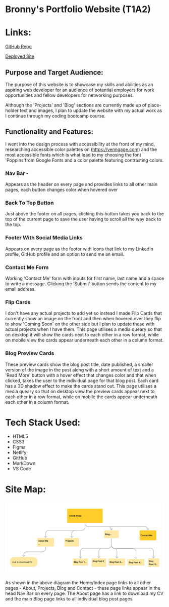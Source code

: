 # Bronny's Portfolio Website (T1A2)

# Links:

[GitHub Repo](https://github.com/bronny86/T1A2)

[Deployed Site](https://rad-jalebi-00d4f6.netlify.app/)

## Purpose and Target Audience:

The purpose of this website is to showcase my skills and abilities as an aspiring web developer for an audience of potential employers for work opportunities and fellow developers for networking purposes.

Although the 'Projects' and 'Blog' sections are currently made up of place-holder text and images, I plan to update the website with my actual work as I continue through my coding bootcamp course.

## Functionality and Features:

I went into the design process with accessibility at the front of my mind, researching accessible color palettes on (https://venngage.com) and the most accessible fonts which is what lead to my choosing the font 'Poppins'from Google Fonts and a color palette featuring contrasting colors.

### Nav Bar -

Appears as the header on every page and provides links to all other main pages, each button changes color when hovered over

### Back To Top Button

Just above the footer on all pages, clicking this button takes you back to the top of the current page to save the user having to scroll all the way back to the top.

### Footer With Social Media Links

Appears on every page as the footer with icons that link to my LinkedIn profile, GitHub profile and an option to send me an email.

### Contact Me Form

Working 'Contact Me' form with inputs for first name, last name and a space to write a message. Clicking the 'Submit' button sends the content to my email address.

### Flip Cards

I don't have any actual projects to add yet so instead I made Flip Cards that currently show an image on the front and then when hovered over they flip to show 'Coming Soon' on the other side but I plan to update these with actual projects when I have them. This page utilises a media queary so that on desktop it will show the cards next to each other in a row format, while on mobile view the cards appear underneath each other in a column format.

### Blog Preview Cards

These preview cards show the blog post title, date published, a smaller version of the image in the post along with a short amount of text and a 'Read More' button with a hover effect that changes color and that when clicked, takes the user to the individual page for that blog post. Each card has a 3D shadow effect to make the cards stand out. This page utilises a media queary so that on desktop view the preview cards appear next to each other in a row  format, while on mobile the cards appear  underneath each other in a column format.

# Tech Stack Used:

- HTML5
- CSS3
- Figma
- Netlify
- GitHub
- MarkDown
- VS Code

# Site Map:

![Site Map](/README%20images/SiteMap.jpg)

As shown in the above diagram the Home/Index page links to all other pages - About, Projects, Blog and Contact - these page links appear in the head Nav Bar on every page. The About page has a link to download my CV and the main Blog page links to all individual blog post pages.
